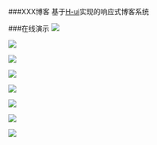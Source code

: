 ###XXX博客
基于[H-ui](http://www.h-ui.net/)实现的响应式博客系统

###在线演示
![](http://blog.wfyvv.com/images/blog/20170326235926.png)

![](http://git.oschina.net/uploads/images/2017/0328/231736_d01dfbbf_525204.png)

![](http://blog.wfyvv.com/images/blog/20170327000028.png)

![](http://git.oschina.net/uploads/images/2017/0328/231430_6d60bd77_525204.png)

![](http://git.oschina.net/uploads/images/2017/0328/231456_e194c08f_525204.png)

![](http://git.oschina.net/uploads/images/2017/0328/231602_f65a5ca2_525204.png)

![](http://git.oschina.net/uploads/images/2017/0328/231621_5c9100a7_525204.png)

![](http://git.oschina.net/uploads/images/2017/0328/231518_f7ad228c_525204.png)

